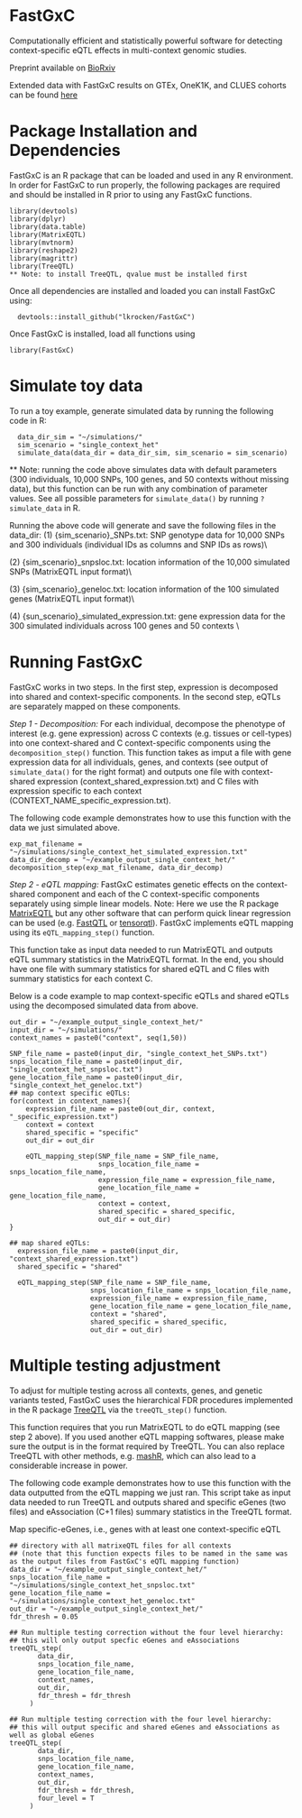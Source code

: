 # FastGxC
Computationally efficient and statistically powerful software for detecting context-specific eQTL effects in multi-context genomic studies. 

Preprint available on [BioRxiv](https://www.biorxiv.org/content/10.1101/2021.06.17.448889v1) 

Extended data with FastGxC results on GTEx, OneK1K, and CLUES cohorts can be found [here](https://zenodo.org/record/5015123#.YNJ1WpNKjOR)

# Package Installation and Dependencies
FastGxC is an R package that can be loaded and used in any R environment. 
In order for FastGxC to run properly, the following packages are required and should be installed in R prior to using any FastGxC functions.
```
library(devtools)
library(dplyr)
library(data.table)
library(MatrixEQTL)
library(mvtnorm)
library(reshape2)
library(magrittr)
library(TreeQTL)
** Note: to install TreeQTL, qvalue must be installed first

```

Once all dependencies are installed and loaded you can install FastGxC using:
```
  devtools::install_github("lkrocken/FastGxC")
```
Once FastGxC is installed, load all functions using 
```
library(FastGxC)
```

# Simulate toy data

To run a toy example, generate simulated data by running the following code in R:
```
  data_dir_sim = "~/simulations/"
  sim_scenario = "single_context_het"
  simulate_data(data_dir = data_dir_sim, sim_scenario = sim_scenario)
```

** Note: running the code above simulates data with default parameters (300 individuals, 10,000 SNPs, 100 genes, and 50 contexts without missing data), but this function can be run with any combination of parameter values. See all possible parameters for ```simulate_data()``` by running ```?simulate_data``` in R.

Running the above code will generate and save the following files in the data_dir:
(1) {sim_scenario}_SNPs.txt: SNP genotype data for 10,000 SNPs and 300 individuals (individual IDs as columns and SNP IDs as rows)\

(2) {sim_scenario}_snpsloc.txt: location information of the 10,000 simulated SNPs (MatrixEQTL input format)\

(3) {sim_scenario}_geneloc.txt: location information of the 100 simulated genes (MatrixEQTL input format)\

(4) {sun_scenario}_simulated_expression.txt: gene expression data for the 300 simulated individuals across 100 genes and 50 contexts \

# Running FastGxC

FastGxC works in two steps. In the first step, expression is decomposed into shared and context-specific components. In the second step, eQTLs are separately mapped on these components.

*Step 1 - Decomposition:* For each individual, decompose the phenotype of interest (e.g. gene expression) across C contexts (e.g. tissues or cell-types) into one context-shared and C context-specific components using the ```decomposition_step()``` function. 
This function takes as imput a file with gene expression data for all individuals, genes, and contexts (see output of ```simulate_data()``` for the right format) and outputs one file with context-shared expression (context_shared_expression.txt) and C files with expression specific to each context (CONTEXT_NAME_specific_expression.txt). 

The following code example demonstrates how to use this function with the data we just simulated above.
  
  ```
  exp_mat_filename = "~/simulations/single_context_het_simulated_expression.txt"
  data_dir_decomp = "~/example_output_single_context_het/"
  decomposition_step(exp_mat_filename, data_dir_decomp)
  ```

*Step 2 - eQTL mapping:* FastGxC estimates genetic effects on the context-shared component and each of the C context-specific components separately using simple linear models. Note: Here we use the R package [MatrixEQTL](http://www.bios.unc.edu/research/genomic_software/Matrix_eQTL/) but any other software that can perform quick linear regression can be used (e.g. [FastQTL](http://fastqtl.sourceforge.net/) or [tensorqtl](https://github.com/broadinstitute/tensorqtl)). FastGxC implements eQTL mapping using its ```eQTL_mapping_step()``` function.

This function take as input data needed to run MatrixEQTL and outputs eQTL summary statistics in the MatrixEQTL format. In the end, you should have one file with summary statistics for shared eQTL and C files with summary statistics for each context C. 

Below is a code example to map context-specific eQTLs and shared eQTLs using the decomposed simulated data from above.
```  
out_dir = "~/example_output_single_context_het/"
input_dir = "~/simulations/"
context_names = paste0("context", seq(1,50))

SNP_file_name = paste0(input_dir, "single_context_het_SNPs.txt")
snps_location_file_name = paste0(input_dir, "single_context_het_snpsloc.txt")
gene_location_file_name = paste0(input_dir, "single_context_het_geneloc.txt")
## map context specific eQTLs:
for(context in context_names){
    expression_file_name = paste0(out_dir, context, "_specific_expression.txt")
    context = context
    shared_specific = "specific"
    out_dir = out_dir

    eQTL_mapping_step(SNP_file_name = SNP_file_name,
                      snps_location_file_name = snps_location_file_name,
                      expression_file_name = expression_file_name,
                      gene_location_file_name = gene_location_file_name,
                      context = context,
                      shared_specific = shared_specific,
                      out_dir = out_dir) 
}

## map shared eQTLs:
  expression_file_name = paste0(input_dir, "context_shared_expression.txt")
  shared_specific = "shared"

  eQTL_mapping_step(SNP_file_name = SNP_file_name,
                    snps_location_file_name = snps_location_file_name,
                    expression_file_name = expression_file_name,
                    gene_location_file_name = gene_location_file_name,
                    context = "shared",
                    shared_specific = shared_specific,
                    out_dir = out_dir) 

```

# Multiple testing adjustment 

To adjust for multiple testing across all contexts, genes, and genetic variants tested, FastGxC uses the hierarchical FDR procedures implemented in the R package [TreeQTL](http://bioinformatics.org/treeqtl/) via the ```treeQTL_step()``` function. 

This function requires that you run MatrixEQTL to do eQTL mapping (see step 2 above). If you used another eQTL mapping softwares, please make sure the output is in the format required by TreeQTL. You can also replace TreeQTL with other methods, e.g. [mashR](https://github.com/stephenslab/mashr), which can also lead to a considerable increase in power. 

The following code example demonstrates how to use this function with the data outputted from the eQTL mapping we just ran. This script take as input data needed to run TreeQTL and outputs shared and specific eGenes (two files) and eAssociation (C+1 files) summary statistics in the TreeQTL format. 

Map specific-eGenes, i.e., genes with at least one context-specific eQTL 
```  
## directory with all matrixeQTL files for all contexts 
## (note that this function expects files to be named in the same was as the output files from FastGxC's eQTL mapping function)
data_dir = "~/example_output_single_context_het/" 
snps_location_file_name = "~/simulations/single_context_het_snpsloc.txt"
gene_location_file_name = "~/simulations/single_context_het_geneloc.txt"
out_dir = "~/example_output_single_context_het/"
fdr_thresh = 0.05

## Run multiple testing correction without the four level hierarchy:
## this will only output specfic eGenes and eAssociations
treeQTL_step(
       data_dir,
       snps_location_file_name,
       gene_location_file_name,
       context_names,
       out_dir,
       fdr_thresh = fdr_thresh
     )

## Run multiple testing correction with the four level hierarchy: 
## this will output specific and shared eGenes and eAssociations as well as global eGenes
treeQTL_step(
       data_dir,
       snps_location_file_name,
       gene_location_file_name,
       context_names,
       out_dir,
       fdr_thresh = fdr_thresh,
       four_level = T
     )
```





